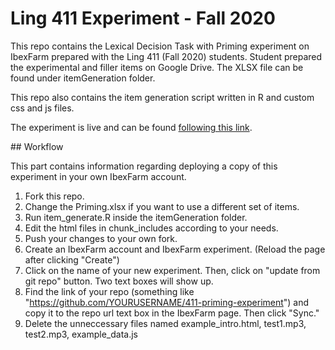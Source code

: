 # Ling 411 Experiment - Fall 2020

This repo contains the Lexical Decision Task with Priming experiment on IbexFarm prepared with the Ling 411 (Fall 2020) students. Student prepared the experimental and filler items on Google Drive. The XLSX file can be found under itemGeneration folder.

This repo also contains the item generation script written in R and custom css and js files.

The experiment is live and can be found [following this link](https://spellout.net/ibexexps/411/priming/experiment.html).

## Workflow

This part contains information regarding deploying a copy of this experiment in your own IbexFarm account.

1. Fork this repo.
2. Change the Priming.xlsx if you want to use a different set of items.
3. Run item_generate.R inside the itemGeneration folder.
4. Edit the html files in chunk_includes according to your needs.
5. Push your changes to your own fork.
6. Create an IbexFarm account and IbexFarm experiment. (Reload the page after clicking "Create")
7. Click on the name of your new experiment. Then, click on "update from git repo" button. Two text boxes will show up.
8. Find the link of your repo (something like "https://github.com/YOURUSERNAME/411-priming-experiment") and copy it to the repo url text box in the IbexFarm page. Then click "Sync."
9. Delete the unneccessary files named example_intro.html, test1.mp3, test2.mp3, example_data.js
